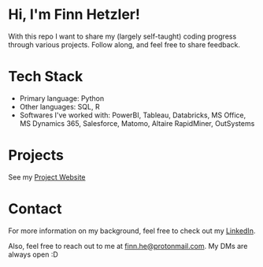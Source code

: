 # Hi, I'm Finn Hetzler!
With this repo I want to share my (largely self-taught) coding progress through various projects. Follow along, and feel free to share feedback.

# Tech Stack
- Primary language: Python
- Other languages: SQL, R
- Softwares I've worked with: PowerBI, Tableau, Databricks, MS Office, MS Dynamics 365, Salesforce, Matomo, Altaire RapidMiner, OutSystems

# Projects
See my [Project Website](finnhetzler.vercel.app/)

# Contact
For more information on my background, feel free to check out my [LinkedIn](https://www.linkedin.com/in/finn-hetzler/).

Also, feel free to reach out to me at [finn.he@protonmail.com](mailto:finn.he@protonmail.com). My DMs are always open :D
